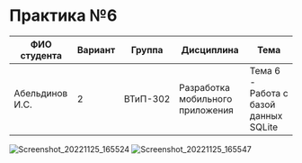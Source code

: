 # Практика №6

| ФИО студента | Вариант | Группа | Дисциплина| Тема |
| ------ | ------ | ------ | ------ | ------ |
| Абельдинов И.С. | 2 | ВТиП-302 | Разработка мобильного приложения | Тема 6 - Работа с базой данных SQLite |

![Screenshot_20221125_165524](https://user-images.githubusercontent.com/71010650/203969640-d659834e-2c66-4365-b6da-f3b669b4f581.png)
![Screenshot_20221125_165547](https://user-images.githubusercontent.com/71010650/203969651-710ef795-79ea-40c2-9e3c-6a44ebb6ccc0.png)
